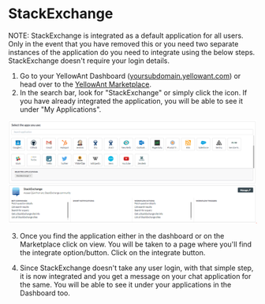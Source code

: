 # StackExchange

NOTE: StackExchange is integrated as a default application for all users. Only in the event that you have removed this or you need two separate instances of the application do you need to integrate using the below steps. StackExchange doesn't require your login details.

1. Go to your YellowAnt Dashboard \([yoursubdomain.yellowant.com](https://github.com/yellowanthq/yellowant-help-center/tree/bdad19066023aa6a8b667a1d6f05b72945b49759/yoursubdomain.yellowant.com)\) or head over to the [YellowAnt Marketplace](https://www.yellowant.com/marketplace).
2. In the search bar, look for "StackExchange" or simply click the icon. If you have already integrated the application, you will be able to see it under "My Applications".

![](../../.gitbook/assets/stackex.PNG)

3. Once you find the application either in the dashboard or on the Marketplace click on view. You will be taken to a page where you'll find the integrate option/button. Click on the integrate button.

4. Since StackExchange doesn't take any user login, with that simple step, it is now integrated and you get a message on your chat application for the same. You will be able to see it under your applications in the Dashboard too.

